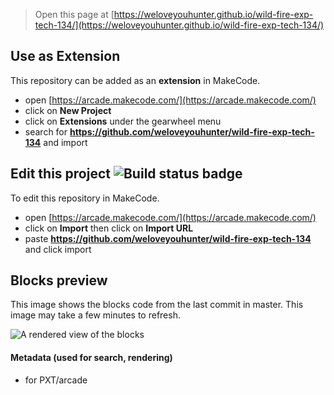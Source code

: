  


> Open this page at [https://weloveyouhunter.github.io/wild-fire-exp-tech-134/](https://weloveyouhunter.github.io/wild-fire-exp-tech-134/)

## Use as Extension

This repository can be added as an **extension** in MakeCode.

* open [https://arcade.makecode.com/](https://arcade.makecode.com/)
* click on **New Project**
* click on **Extensions** under the gearwheel menu
* search for **https://github.com/weloveyouhunter/wild-fire-exp-tech-134** and import

## Edit this project ![Build status badge](https://github.com/weloveyouhunter/wild-fire-exp-tech-134/workflows/MakeCode/badge.svg)

To edit this repository in MakeCode.

* open [https://arcade.makecode.com/](https://arcade.makecode.com/)
* click on **Import** then click on **Import URL**
* paste **https://github.com/weloveyouhunter/wild-fire-exp-tech-134** and click import

## Blocks preview

This image shows the blocks code from the last commit in master.
This image may take a few minutes to refresh.

![A rendered view of the blocks](https://github.com/weloveyouhunter/wild-fire-exp-tech-134/raw/master/.github/makecode/blocks.png)

#### Metadata (used for search, rendering)

* for PXT/arcade
<script src="https://makecode.com/gh-pages-embed.js"></script><script>makeCodeRender("{{ site.makecode.home_url }}", "{{ site.github.owner_name }}/{{ site.github.repository_name }}");</script>
